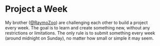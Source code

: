 # Project a Week

My brother ([@RaymoZoo](https://github.com/RaymoZoo)) are challenging each other to build a project every week. The goal is to learn and create something new, without any restrictions or limitations. The only rule is to submit something every week (around midnight on Sunday), no matter how small or simple it may seem.
